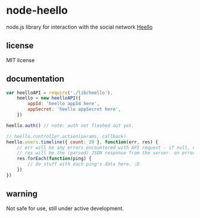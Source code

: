 # node-heello

node.js library for interaction with the social network [Heello](https://developer.heello.com)

## license

MIT license

## documentation

``` javascript
var heelloAPI = require('./lib/heello'),
	heello = new heelloAPI({
		appId: 'heello appId here',
		appSecret: 'heello appSecret here',
	})

heello.auth() // note: auth not fleshed out yet.

// heello.controller.action(params, callback)
heello.users.timeline({ count: 20 }, function(err, res) {
	// err will be any errors encountered with API request - if null, no errors.
	// res will be the (parsed) JSON response from the server. on error, it may or may not be included when called.
	res.forEach(function(ping) {
		// do stuff with each ping's data here. :D
	})
})
```

## warning

Not safe for use, still under active development.
